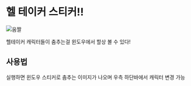 # 헬 테이커 스티커!!
![움짤](https://mblogthumb-phinf.pstatic.net/MjAyMDA2MDZfNjUg/MDAxNTkxNDE5MjEyMzg2.8c9eR85Ort5S_I87Ft_QBkbSDFzm5ar7CGltWJFSAG0g.vbfVpdKuHnskxE13YW7TM48vHTPWFyRQmD_8cLFEqmgg.GIF.ghj9301/1591419211593.gif?type=w800)

헬테이커 캐릭터들이 춤추는걸 윈도우에서 할상 볼 수 있다!

## 사용법
실행하면 윈도우 스티커로 춤추는 이미지가 나오며 
우측 하단바에서 캐릭터 변경 가능
